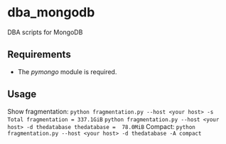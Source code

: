 # dba_mongodb
DBA scripts for MongoDB

## Requirements

- The *pymongo* module is required.


## Usage

Show fragmentation:
	```
	python fragmentation.py --host <your host> -s
    Total fragmentation = 337.1GiB
    ```
    ```
	python fragmentation.py --host <your host> -d thedatabase
	thedatabase =  78.0MiB
	```
Compact:
	```
	python fragmentation.py --host <your host> -d thedatabase -A compact
	```
